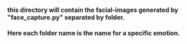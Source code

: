 #### this directory will contain the facial-images generated by "face_capture.py" separated by folder.
#### Here each folder name is the name for a specific emotion.